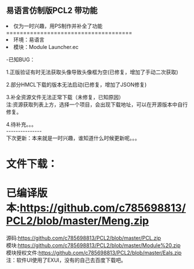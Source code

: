 易语言仿制版PCL2 带功能
---------
<li>仅为一时兴趣，用PS制作并补全了功能</li>
=====================================
<li>环境：易语言</li>
<li>模块：Module Launcher.ec 

-已知BUG：

1.正版验证有时无法获取头像导致头像框为空(已修复，增加了手动二次获取)

2.部分HMCL下载的版本无法启动(已修复，增加了JSON修复)

3.补全资源文件无法正常下载（未修复，已知原因）<br>
注:资源获取列表上方，选择一个项目，会出现下载地址，可以在开源版本中自行修复。

4.待补充。。。<br>
---------------<br>
下次更新：本来就是一时兴趣，谁知道什么时候更新呢。。。<br>

文件下载：<br>
===================
已编译版本:https://github.com/c785698813/PCL2/blob/master/Meng.zip <br>
===================
源码:https://github.com/c785698813/PCL2/blob/master/PCL.zip <br>
模块:https://github.com/c785698813/PCL2/blob/master/Module%20.zip <br>
模块授权文件:https://github.com/c785698813/PCL2/blob/master/Eals.zip <br>
注：软件UI使用了EXUI，没有的自己去百度下载吧。
